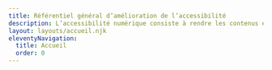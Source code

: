 ```yaml
---
title: Référentiel général d’amélioration de l’accessibilité 
description: L’accessibilité numérique consiste à rendre les contenus et services numériques compréhensibles et utilisables par les personnes en situation de handicap.
layout: layouts/accueil.njk
eleventyNavigation:
  title: Accueil
  order: 0
---
```

